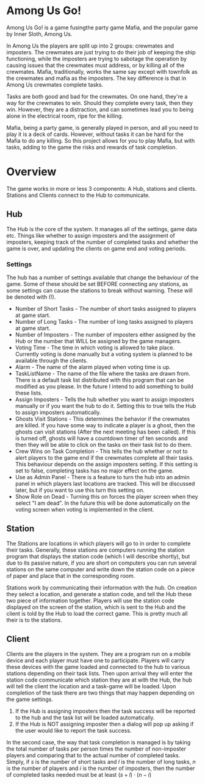 # Among Us Go!

Among Us Go! is a game fusingthe party game Mafia, and the popular game by Inner Sloth, Among Us.  

In Among Us the players are split up into 2 groups: crewmates and imposters. The crewmates are just trying to do their job of keeping the ship functioning, while the imposters are trying to sabotage the operation by causing issues that the crewmates must address, or by killing all of the crewmates. Mafia, traditionally, works the same say except with townfolk as the crewmates and mafia as the imposters. The key difference is that in Among Us crewmates complete tasks. 

Tasks are both good and bad for the crewmates. On one hand, they're a way for the crewmates to win. Should they complete every task, then they win. However, they are a distraction, and can sometimes lead you to being alone in the electrical room, ripe for the killing.

Mafia, being a party game, is generally played in person, and all you need to play it is a deck of cards. However, without tasks it can be hard for the Mafia to do any killing. So this project allows for you to play Mafia, but with tasks, adding to the game the risks and rewards of task completion.

# Overview
The game works in more or less 3 components: A Hub, stations and clients.  Stations and Clients connect to the Hub to communicate.  

## Hub
The Hub is the core of the system.  It manages all of the settings, game data etc.  Things like whether to assign imposters and the assignment of imposters, keeping track of the number of completed tasks and whether the game is over, and updating the clients on game end and voting periods.

### Settings
 The hub has a number of settings available that change the behaviour of the game.  Some of these should be set BEFORE connecting any stations, as some settings can cause the stations to break without warning.  These will be denoted with (!). 
 * Number of Short Tasks - The number of short tasks assigned to players at game start.
 * Number of Long Tasks - The number of long tasks assigned to players at game start.
 * Number of Imposters - The number of imposters either assigned by the Hub or the number that WILL be assigned by the game managers.
 * Voting Time - The time in which voting is allowed to take place.  Currently voting is done manually but a voting system is planned to be available through the clients.
 * Alarm - The name of the alarm played when voting time is up.
 * TaskListName - The name of the file where the tasks are drawn from.  There is a default task list distributed with this program that can be modified as you please.  In the future I intend to add something to build these lists.
 * Assign Imposters - Tells the hub whether you want to assign imposters manually or if you want the hub to do it.  Setting this to true tells the Hub to assign imposters automatically.
 * Ghosts Visit Stations - This determines the behavior if the crewmates are killed.  If you have some way to indicate a player is a ghost, then the ghosts can visit stations (After the next meeting has been called).  If this is turned off, ghosts will have a countdown timer of ten seconds and then they will be able to click on the tasks on their task list to do them.
 * Crew Wins on Task Completion - This tells the hub whether or not to alert players to the game end if the crewmates complete all their tasks.  This behaviour depends on the assign imposters setting. If this setting is set to false, completing tasks has no major effect on the game. 
 * Use as Admin Panel - There is a feature to turn the hub into an admin panel in which players last locations are tracked.  This will be discussed later, but if you want to use this turn this setting on.
 * Show Role on Dead - Turning this on forces the player screen when they select "I am dead".  In the future this will be done automatically on the voting screen when voting is implemented in the client.
 
## Station
The Stations are locations in which players will go to in order to complete their tasks.  Generally, these stations are computers running the station program that displays the station code (which I will describe shortly), but due to its passive nature, if you are short on computers you can run several stations on the same computer and write down the station code on a piece of paper and place that in the corresponding room.

Stations work by communicating their information with the hub.  On creation they select a location, and generate a station code, and tell the Hub these two piece of information together.  Players will use the station code displayed on the screen of the station, which is sent to the Hub and the client is told by the Hub to load the correct game.  This is pretty much all their is to the stations.

## Client
Clients are the players in the system.  They are a program run on a mobile device and each player must have one to participate.  Players will carry these devices with the game loaded and connected to the hub to various stations depending on their task lists.  Then upon arrival they will enter the station code communicate which station they are at with the Hub, the hub will tell the client the location and a task-game will be loaded.  Upon completion of the task there are two things that may happen depending on the game settings.
  1. If the Hub is assigning imposters then the task success will be reported to the hub and the task list will be loaded automatically.
  2. If the Hub is NOT assigning imposter then a dialog will pop up asking if the user would like to report the task success.

In the second case, the way that task completion is managed is by taking the total number of tasks per person times the number of non-imposter players and comparing that to the actual number of completed tasks.  Simply, if $s$ is the number of short tasks and $l$ is the number of long tasks, $n$ is the number of players and $i$ is the number of imposters, then the number of completed tasks needed must be at least $(s+l)\cdot(n-i)$
  
